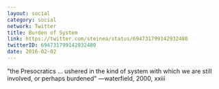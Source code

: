 ```yaml
---
layout: social
category: social
network: Twitter
title: Burden of System
link: https://twitter.com/steinea/status/694731799142932480
twitterID: 694731799142932480
date: 2016-02-02
---
```


"the Presocratics ... ushered in the kind of system with which we are still involved, or perhaps burdened" —waterfield, 2000, xxiii
